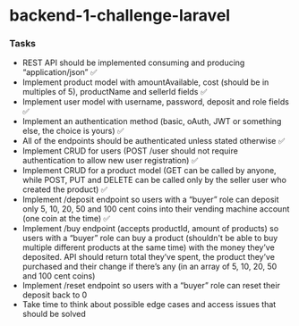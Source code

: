 # backend-1-challenge-laravel

### Tasks
 - REST API should be implemented consuming and producing “application/json” ✅
 - Implement product model with amountAvailable, cost (should be in multiples of 5), productName and sellerId fields ✅
 - Implement user model with username, password, deposit and role fields ✅
 - Implement an authentication method (basic, oAuth, JWT or something else, the choice is yours) ✅
 - All of the endpoints should be authenticated unless stated otherwise ✅
 - Implement CRUD for users (POST /user should not require authentication to allow new user registration) ✅
 - Implement CRUD for a product model (GET can be called by anyone, while POST, PUT and DELETE can be called only by the seller user who created the product) ✅
 - Implement /deposit endpoint so users with a “buyer” role can deposit only 5, 10, 20, 50 and 100 cent coins into their vending machine account (one coin at the time) ✅
 - Implement /buy endpoint (accepts productId, amount of products) so users with a “buyer” role can buy a product (shouldn't be able to buy multiple different products at the same time) with the money they’ve deposited. API should return total they’ve spent, the product they’ve purchased and their change if there’s any (in an array of 5, 10, 20, 50 and 100 cent coins)
 - Implement /reset endpoint so users with a “buyer” role can reset their deposit back to 0
 - Take time to think about possible edge cases and access issues that should be solved
